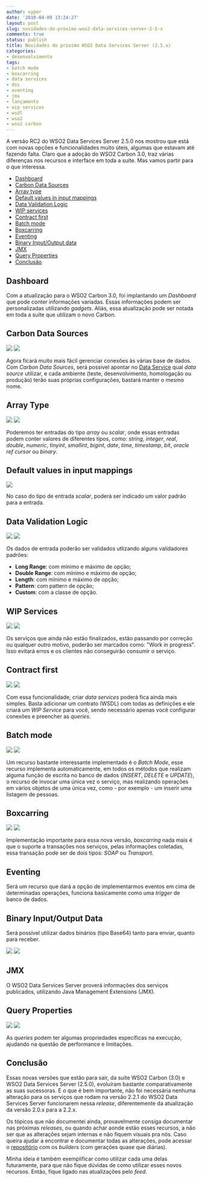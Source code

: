 ```yaml
---
author: vyper
date: '2010-04-09 13:24:27'
layout: post
slug: novidades-do-proximo-wso2-data-services-server-2-5-x
comments: true
status: publish
title: Novidades do próximo WSO2 Data Services Server (2.5.x)
categories:
- desenvolvimento
tags:
- batch mode
- boxcarring
- data services
- dss
- eventing
- jmx
- lançamento
- wip services
- wsdl
- wso2
- wso2 carbon
---
```


A versão RC2 do WSO2 Data Services Server 2.5.0 nos mostrou que está com novas
opções e funcionalidades muito úteis, algumas que estavam até fazendo falta.
Claro que a adoção do WSO2 Carbon 3.0, traz várias diferenças nos recursos e
interface em toda a suíte. Mas vamos partir para o que interessa.

  * [Dashboard](#Dashboard)
  * [Carbon Data Sources](#CarbonDataSources)
  * [Array type](#ArrayType)
  * [Default values in input mappings](#DefaultValuesInputMappings)
  * [Data Validation Logic](#DataValidationLogic)
  * [WIP services](#WIPServices)
  * [Contract first](#ContractFirst)
  * [Batch mode](#BatchMode)
  * [Boxcarring](#Boxcarring)
  * [Eventing](#Eventing)
  * [Binary Input/Output data](#BinaryData)
  * [JMX](#JMX)
  * [Query Properties](#QueryProperties)
  * [Conclusão](#Conclusao)

## <a name=""></a>Dashboard

Com a atualização para o WSO2 Carbon 3.0, foi implantando um _Dashboard_ que
pode conter informações variadas. Essas informações podem ser personalizadas
utilizando _gadgets_. Aliás, essa atualização pode ser notada em toda a suíte
que utilizam o novo Carbon.

## <a name=""></a>Carbon Data Sources

[![](http://www.mcorp.com.br/wp-content/uploads/2010/04/wso2ds-2.5.0-r2-CarbonDataSources-01-150x150.png)](http://www.mcorp.com.br/wp-content/uploads/2010/04/wso2ds-2.5.0-r2-CarbonDataSources-01.png)
[![](http://www.mcorp.com.br/wp-content/uploads/2010/04/wso2ds-2.5.0-r2-CarbonDataSources-02-150x150.png)](http://www.mcorp.com.br/wp-content/uploads/2010/04/wso2ds-2.5.0-r2-CarbonDataSources-02.png)

Agora ficará muito mais fácil gerenciar conexões às várias base de dados. Com
_Carbon Data Sources_, será possível apontar no [Data Service](/glossario/#DataServices) qual _data source_ utilizar, e cada
ambiente (teste, desenvolvimento, homologação ou produção) terão suas próprias
configurações, bastará manter o mesmo nome.

## <a name=""></a>Array Type

[![](http://www.mcorp.com.br/wp-content/uploads/2010/04/wso2ds-2.5.0-r2-ArrayType-01-150x150.png)](http://www.mcorp.com.br/wp-content/uploads/2010/04/wso2ds-2.5.0-r2-ArrayType-01.png)
[![](http://www.mcorp.com.br/wp-content/uploads/2010/04/wso2ds-2.5.0-r2-ArrayType-02-150x150.png)](http://www.mcorp.com.br/wp-content/uploads/2010/04/wso2ds-2.5.0-r2-ArrayType-02.png)

Poderemos ter entradas do tipo _array_ ou _scalar_, onde essas entradas podem
conter valores de diferentes tipos, como: _string_, _integer_, _real_,
_double_, _numeric_, _tinyint_, _smallint_, _bigint_, _date_, _time_,
_timestamp_, _bit_, _oracle ref cursor_ ou _binary_.

## <a name=""></a>Default values in input mappings

[![](http://www.mcorp.com.br/wp-content/uploads/2010/04/wso2ds-2.5.0-r2-DefaultValuesInputMappings-150x150.png)](http://www.mcorp.com.br/wp-content/uploads/2010/04/wso2ds-2.5.0-r2-DefaultValuesInputMappings.png)

No caso do tipo de entrada _scalar_, poderá ser indicado um valor padrão para
a entrada.

## <a name=""></a>Data Validation Logic

[![](http://www.mcorp.com.br/wp-content/uploads/2010/04/wso2ds-2.5.0-r2-DataValidationLogic-01-150x150.png)](http://www.mcorp.com.br/wp-content/uploads/2010/04/wso2ds-2.5.0-r2-DataValidationLogic-01.png)
[![](http://www.mcorp.com.br/wp-content/uploads/2010/04/wso2ds-2.5.0-r2-DataValidationLogic-02-150x150.png)](http://www.mcorp.com.br/wp-content/uploads/2010/04/wso2ds-2.5.0-r2-DataValidationLogic-02.png)

Os dados de entrada poderão ser validados utlizando alguns validadores
padrões:

  * **Long Range**: com mínimo e máximo de opção;
  * **Double Range**: com mínimo e máximo de opção;
  * **Length**: com mínimo e máximo de opção;
  * **Pattern**: com pattern de opção;
  * **Custom**: com a classe de opção.

## <a name=""></a>WIP Services

[![](http://www.mcorp.com.br/wp-content/uploads/2010/04/wip_dbs-150x150.png)](http://www.mcorp.com.br/wp-content/uploads/2010/04/wip_dbs.png)
[![](http://www.mcorp.com.br/wp-content/uploads/2010/04/wip_service_list-150x150.png)](http://www.mcorp.com.br/wp-content/uploads/2010/04/wip_service_list.png)

Os serviços que ainda não estão finalizados, estão passando por correção ou
qualquer outro motivo, poderão ser marcados como: "Work in progress". Isso
evitará erros e os clientes não conseguirão consumir o serviço.

## <a name=""></a>Contract first

[![](http://www.mcorp.com.br/wp-content/uploads/2010/04/wsdl_upload-150x150.png)](http://www.mcorp.com.br/wp-content/uploads/2010/04/wsdl_upload.png)
[![](http://www.mcorp.com.br/wp-content/uploads/2010/04/dummy_data_source-150x150.png)](http://www.mcorp.com.br/wp-content/uploads/2010/04/dummy_data_source.png)

Com essa funcionalidade, criar _data services_ poderá fica ainda mais simples.
Basta adicionar um contrato (WSDL) com todas as definições e ele criará um
_WIP Service_ para você, sendo necessário apenas você configurar conexões e
preencher as _queries_.

## <a name=""></a>Batch mode

[![](http://www.mcorp.com.br/wp-content/uploads/2010/04/wso2ds-2.5.0-r2-BatchMode-01-150x150.png)](http://www.mcorp.com.br/wp-content/uploads/2010/04/wso2ds-2.5.0-r2-BatchMode-01.png)
[![](http://www.mcorp.com.br/wp-content/uploads/2010/04/wso2ds-2.5.0-r2-BatchMode-02-150x150.png)](http://www.mcorp.com.br/wp-content/uploads/2010/04/wso2ds-2.5.0-r2-BatchMode-02.png)

Um recurso bastante interessante implementado é o _Batch Mode_, esse recurso
implementa automaticamente, em todos os métodos que realizam alguma função de
escrita no banco de dados (_INSERT_, _DELETE_ e _UPDATE_), o recurso de
invocar uma única vez o serviço, mas realizando operações em vários objetos de
uma única vez, como - por exemplo - um inserir uma listagem de pessoas.

## <a name=""></a>Boxcarring

[![](http://www.mcorp.com.br/wp-content/uploads/2010/04/wso2ds-2.5.0-r2-Boxcarring-01-150x150.png)](http://www.mcorp.com.br/wp-content/uploads/2010/04/wso2ds-2.5.0-r2-Boxcarring-01.png)
[![](http://www.mcorp.com.br/wp-content/uploads/2010/04/wso2ds-2.5.0-r2-Boxcarring-02-150x150.png)](http://www.mcorp.com.br/wp-content/uploads/2010/04/wso2ds-2.5.0-r2-Boxcarring-02.png)

Implementação importante para essa nova versão, _boxcarring_ nada mais é que o
suporte a transações nos serviços, pelas informações coletadas, essa transação
pode ser de dois tipos: _SOAP_ ou _Transport_.

## <a name=""></a>Eventing

Será um recurso que dará a opção de implementarmos eventos em cima de
determinadas operações, funciona basicamente como uma _trigger_ de banco de
dados.

## <a name=""></a>Binary Input/Output Data

Será possível utilizar dados binários (tipo Base64) tanto para enviar, quanto
para receber.

[![](http://www.mcorp.com.br/wp-content/uploads/2010/04/binary-input-mapping-150x150.png)](http://www.mcorp.com.br/wp-content/uploads/2010/04/binary-input-mapping.png)
[![](http://www.mcorp.com.br/wp-content/uploads/2010/04/binary-output-mapping-150x150.png)](http://www.mcorp.com.br/wp-content/uploads/2010/04/binary-output-mapping.png)


## <a name=""></a>JMX

O WSO2 Data Services Server proverá informações dos serviços publicados,
utilizando Java Management Extensions (JMX).

## <a name=""></a>Query Properties

[![](http://www.mcorp.com.br/wp-content/uploads/2010/04/wso2ds-2.5.0-r2-QueryProperties-01-150x150.png)](http://www.mcorp.com.br/wp-content/uploads/2010/04/wso2ds-2.5.0-r2-QueryProperties-01.png)
[![](http://www.mcorp.com.br/wp-content/uploads/2010/04/wso2ds-2.5.0-r2-QueryProperties-02-150x150.png)](http://www.mcorp.com.br/wp-content/uploads/2010/04/wso2ds-2.5.0-r2-QueryProperties-02.png)

As _queries_ podem ter algumas propriedades específicas na execução, ajudando
na questão de performance e limitações.

## <a name=""></a>Conclusão

Essas novas versões que estão para sair, da suíte WSO2 Carbon (3.0) e WSO2
Data Services Server (2.5.0), evoluíram bastante comparativamente as suas
sucessoras. E o que é bem importante, não foi necessária nenhuma alteração
para os serviços que rodam na versão 2.2.1 do WSO2 Data Services Server
funcionarem nessa _release_, diferentemente da atualização da versão 2.0.x
para a 2.2.x.

Os tópicos que não documentei ainda, provavelmente consiga documentar nas
próximas _releases_, ou quando achar aonde estão esses recursos, a não ser que
as alterações sejam internas e não fiquem visuais pra nós. Caso queira ajudar
a encontrar e documentar todas as alterações, pode acessar o
[repositório](http://builder.wso2.org/~carbon/releases/carbon/3.0.0/) com os
_builders_ (com gerações quase que diárias).

Minha ideia é também exemplificar como utilizar cada uma delas futuramente,
para que não fique dúvidas de como utilizar esses novos recursos. Então, fique
ligado nas atualizações pelo _feed_.

